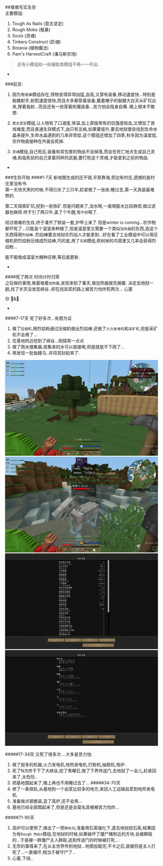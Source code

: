 ##艰难写实生存  
主要模组:  

1. Tough As Nails (意志坚定)
2. Rough Mobs (粗暴)
3. Souls (灵魂)
3. Tinkers Construct (匠魂)
4. Botania (植物魔法)
5. Pam's HarvestCraft (潘马斯农场)  

>还有小模组和一些辅助类模组不再一一列出.

-
###前言:  
1. 因为有`粗暴`模组存在,怪物变得异常凶猛,血高,又穿有装备,移动速度快...特别是骷髅射手,射箭速度很快,而且大多都穿着装备,戴着帽子的骷髅大白天从矿坑出来,撵着我射...而且还有一些穿着附魔装备...苦力怕会隐身自爆..晚上根本不敢想.  

2. `意志坚定`模组,让人物有了口渴度,体温,加上原版带有的饥饿度和血,又增加了游戏难度,而且普通生存模式下,血只有五格,如果要提升,要去地狱堡垒找到生命水晶来提升,生命水晶遇到的几率非常低.这个模组还增加了四季,秋冬因为温度低,农作物直接种在外面会死掉.  

3. `灵魂`模组,自己死后,装备和背包里的物品不会掉落,而会在死亡地点生成自己灵魂,和临死前的自己拿着同样的武器,要打败这个灵魂,才能拿到之前的物品.  

-
###生存开始
####1-7天
新地图生成的还不错,平原靠海,旁边有村庄,遗憾的是村庄里没有书.  
第一天快天黑的时候,不得已杀了三只羊,赶紧做了一张床,睡过去,第一天真是最难熬的.    

第二天探索矿坑,挖到一些铁矿.但是问题来了,没水喝,一直喝脏水比较麻烦,做过滤器也麻烦.终于引了两只牛,盖了个牛圈,有`牛奶`喝了.

经过艰难的生存,终于凑齐了铁装一套,护甲上来了.但是winter is coming...农作物都坏死了...只能盖个温室来种植了,但是温室里又需要一个类似`加热器`的东西,造这个东西得用`烈焰棒`..烈焰棒要去地狱杀烈焰人才能拿到...好在看了工业模组中可以用压缩机把烈焰粉压缩成烈焰棒,巧的是,用了`鸟窝`模组,砍树掉的鸟窝里又几率会获得烈焰粉...

能不能做成温室大棚种庄稼,等后面更新.

-
####死了两次
时间计时归零  
之后做的事情,做着做着`加热器`,发现来到了春天,做加热器就先搁置.
决定去地狱一趟,找了半天没发现峡谷..却在找岩浆的路上被苦力怕炸死两次...
心塞  

😞
🛀&🍚.

-
####7-17天
死了好多次...有图为证  
1. 做了`压缩机`,用烈焰粉通过压缩机做出烈焰棒.还做了`火力发电机`和`采矿机`,但是采矿机不会用了...   
2. 在基地附近挖到了峡谷...刚探索一点点  
3. 做了雨水搜集器,收集来的水可以直接喝,但是就是不下雨了...  
4. 用发现一批骷髅马..并将其封起来了.  
<img src="https://github.com/Heisenbean/MinecraftMods/raw/master/screenshots/1.png"/>
<img src="https://github.com/Heisenbean/MinecraftMods/raw/master/screenshots/2.png"/>
<img src="https://github.com/Heisenbean/MinecraftMods/raw/master/screenshots/3.png"/>
<img src="https://github.com/Heisenbean/MinecraftMods/raw/master/screenshots/4.png"/>  

#####17-34天
又死了很多次....大多是苦力怕.  
1. 做了挺多的机器,火力发电机,地热发电机,打粉机,抽取机,电炉.  
2. 死了N次终于下了大峡谷,挖了黑曜石,做了下界传送门,去地狱了一会儿,赶紧回来了,太危险..  
3. 把基地围起来了,晚上再也不用睡过去了...
#####34-70天
1. 修了一条铁轨,从基地到一个岩浆比较多的地方,来回人工运输岩浆到地热发电机.
2. 准备做点钢套装,造了高炉,还不会用...
3. 基地已经全部围起来了,但是还是会莫名其被被苦力怕炸...

#####71-90天
1. 高炉可以使用了,做出了一把`钢长剑`,准备用石英强化下,遂去地狱挖石英,结果因为有`Rough Mobs`模组,在地狱的时候,如果破坏了僵尸猪附近的方块,会被群殴的...于是被一群僵尸主人群殴,逃到传送门的时候被打死....
2. 无奈的事情来了,在从主世界传到地狱...地图加载完,不卡之后,就被将是主人打死了...一直循环,相当于被守尸了...
3. 心塞,下线..